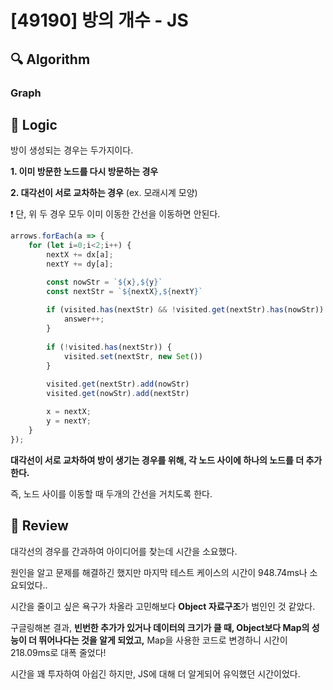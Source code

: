 # [49190] 방의 개수 - JS

## :mag: Algorithm

### Graph

## :round_pushpin: Logic

방이 생성되는 경우는 두가지이다.

**1. 이미 방문한 노드를 다시 방문하는 경우**

**2. 대각선이 서로 교차하는 경우** (ex. 모래시계 모양)

❗️ 단, 위 두 경우 모두 이미 이동한 간선을 이동하면 안된다.

```js
arrows.forEach(a => {
    for (let i=0;i<2;i++) {
        nextX += dx[a];
        nextY += dy[a];

        const nowStr = `${x},${y}`
        const nextStr = `${nextX},${nextY}`
        
        if (visited.has(nextStr) && !visited.get(nextStr).has(nowStr)) {
            answer++;
        } 
        
        if (!visited.has(nextStr)) {
            visited.set(nextStr, new Set())
        }
        
        visited.get(nextStr).add(nowStr)
        visited.get(nowStr).add(nextStr)

        x = nextX;
        y = nextY;
    }
});
```

**대각선이 서로 교차하여 방이 생기는 경우를 위해, 각 노드 사이에 하나의 노드를 더 추가한다.**

즉, 노드 사이를 이동할 때 두개의 간선을 거치도록 한다.

## :memo: Review

대각선의 경우를 간과하여 아이디어를 찾는데 시간을 소요했다.

원인을 알고 문제를 해결하긴 했지만 마지막 테스트 케이스의 시간이 948.74ms나 소요되었다..

시간을 줄이고 싶은 욕구가 차올라 고민해보다 **Object 자료구조**가 범인인 것 같았다.

구글링해본 결과, **빈번한 추가가 있거나 데이터의 크기가 클 때, Object보다 Map의 성능이 더 뛰어나다는 것을 알게 되었고,** Map을 사용한 코드로 변경하니 시간이 218.09ms로 대폭 줄었다!

시간을 꽤 투자하여 아쉽긴 하지만, JS에 대해 더 알게되어 유익했던 시간이었다.